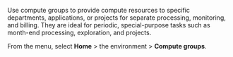 Use compute groups to provide compute resources to specific departments, applications, or projects for separate processing, monitoring, and billing. They are ideal for periodic, special-purpose tasks such as month-end processing, exploration, and projects.

From the menu, select **Home** > the environment > **Compute groups**.

